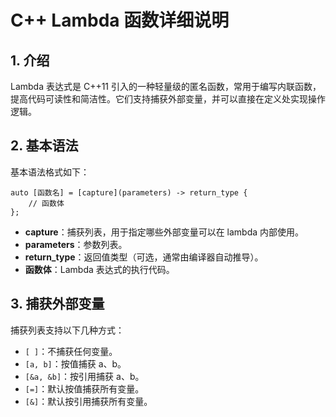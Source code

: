 # C++ Lambda 函数详细说明

## 1. 介绍
Lambda 表达式是 C++11 引入的一种轻量级的匿名函数，常用于编写内联函数，提高代码可读性和简洁性。它们支持捕获外部变量，并可以直接在定义处实现操作逻辑。

## 2. 基本语法
基本语法格式如下：
```
auto [函数名] = [capture](parameters) -> return_type {
    // 函数体
};
```
- **capture**：捕获列表，用于指定哪些外部变量可以在 lambda 内部使用。
- **parameters**：参数列表。
- **return_type**：返回值类型（可选，通常由编译器自动推导）。
- **函数体**：Lambda 表达式的执行代码。

## 3. 捕获外部变量
捕获列表支持以下几种方式：
- `[ ]`：不捕获任何变量。
- `[a, b]`：按值捕获 a、b。
- `[&a, &b]`：按引用捕获 a、b。
- `[=]`：默认按值捕获所有变量。
- `[&]`：默认按引用捕获所有变量。

